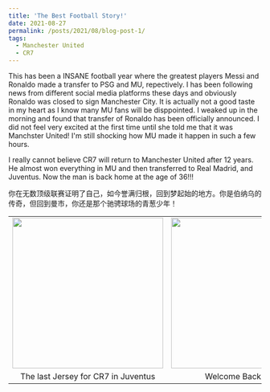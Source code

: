 ```yaml
---
title: 'The Best Football Story!'
date: 2021-08-27
permalink: /posts/2021/08/blog-post-1/
tags:
  - Manchester United
  - CR7
---
```


This has been a INSANE football year where the greatest players Messi and Ronaldo made a transfer to PSG and MU, repectively. I has been following news from different social media platforms these days and obviously Ronaldo was closed to sign Manchester City. It is actually not a good taste in my heart as I know many MU fans will be disppointed. I weaked up in the morning and found that transfer of Ronaldo has been officially announced. I did not feel very excited at the first time until she told me that it was Manchster United! I'm still shocking how MU made it happen in such a few hours.

I really cannot believe CR7 will return to Manchester United after 12 years. He almost won everything in MU and then transferred to Real Madrid, and Juventus. Now the man is back home at the age of 36!!!

你在无数顶级联赛证明了自己，如今誉满归根，回到梦起始的地方。你是伯纳乌的传奇，但回到曼市，你还是那个驰骋球场的青葱少年！

<table height="100%" border="0" cellspacing="0" cellpadding="0">
  <tr>
    <td align="center"><img src="http://liu-q16.github.io/files/IMG_7224.jpg"  height="300" /></td>
    <td align="center"><img src="http://liu-q16.github.io/files/cr7.jpeg"  height="300" /> </td>
  </tr>
  <tr>
    <td align="center">The last Jersey for CR7 in Juventus</td>
    <td align="center">Welcome Back Home!</td>
  </tr>
</table>


